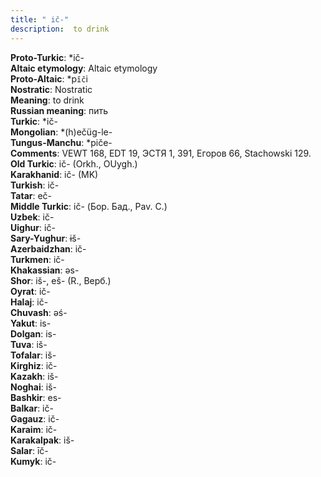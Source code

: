 ```yaml
---
title: " ič-"
description:  to drink
---
```


<strong>Proto-Turkic</strong>:  *ič-<br>
<strong>Altaic etymology</strong>:  Altaic etymology<br>
<strong> Proto-Altaic</strong>:  *p`ĭč`i<br>
<strong>Nostratic</strong>:  Nostratic<br>
<strong>Meaning</strong>:  to drink<br>
<strong>Russian meaning</strong>:  пить<br>
<strong>Turkic</strong>:  *ič-<br>
<strong>Mongolian</strong>:  *(h)ečüg-le-<br>
<strong>Tungus-Manchu</strong>:  *piče-<br>
<strong>Comments</strong>:  VEWT 168, EDT 19, ЭСТЯ 1, 391, Егоров 66, Stachowski 129.<br>
<strong>Old Turkic</strong>:  ič- (Orkh., OUygh.)<br>
<strong>Karakhanid</strong>:  ič- (MK)<br>
<strong>Turkish</strong>:  ič-<br>
<strong>Tatar</strong>:  eč-<br>
<strong>Middle Turkic</strong>:  ič- (Бор. Бад., Pav. C.)<br>
<strong>Uzbek</strong>:  ič-<br>
<strong>Uighur</strong>:  ič-<br>
<strong>Sary-Yughur</strong>:  ɨš-<br>
<strong>Azerbaidzhan</strong>:  ič-<br>
<strong>Turkmen</strong>:  ič-<br>
<strong>Khakassian</strong>:  ǝs-<br>
<strong>Shor</strong>:  iš-, eš- (R., Верб.)<br>
<strong>Oyrat</strong>:  ič-<br>
<strong>Halaj</strong>:  ič-<br>
<strong>Chuvash</strong>:  ǝś-<br>
<strong>Yakut</strong>:  is-<br>
<strong>Dolgan</strong>:  is-<br>
<strong>Tuva</strong>:  iš-<br>
<strong>Tofalar</strong>:  iš-<br>
<strong>Kirghiz</strong>:  ič-<br>
<strong>Kazakh</strong>:  iš-<br>
<strong>Noghai</strong>:  iš-<br>
<strong>Bashkir</strong>:  es-<br>
<strong>Balkar</strong>:  ič-<br>
<strong>Gagauz</strong>:  ič-<br>
<strong>Karaim</strong>:  ič-<br>
<strong>Karakalpak</strong>:  iš-<br>
<strong>Salar</strong>:  īč-<br>
<strong>Kumyk</strong>:  ič-<br>


